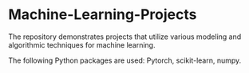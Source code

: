 # Machine-Learning-Projects

The repository demonstrates projects that utilize various modeling and algorithmic techniques for machine learning.

The following Python packages are used: Pytorch, scikit-learn, numpy.

